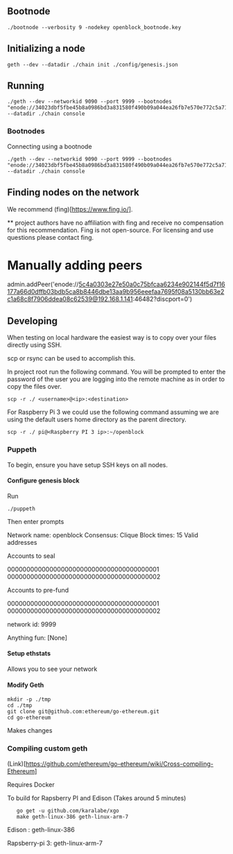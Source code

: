 

## Bootnode

```
./bootnode --verbosity 9 -nodekey openblock_bootnode.key
```

## Initializing a node

```
geth --dev --datadir ./chain init ./config/genesis.json
```

## Running
```
./geth --dev --networkid 9090 --port 9999 --bootnodes "enode://34023dbf5fbe45b8a0986bd3a831580f490b09a044ea26fb7e570e772c5a7188ffe00c961aba2a256f9ab594cecc626be90d447737186e8911df3b4ac7a6f6f5@192.168.1.133:30301" --datadir ./chain console
```

### Bootnodes

Connecting using a bootnode

```
./geth --dev --networkid 9090 --port 9999 --bootnodes "enode://34023dbf5fbe45b8a0986bd3a831580f490b09a044ea26fb7e570e772c5a7188ffe00c961aba2a256f9ab594cecc626be90d447737186e8911df3b4ac7a6f6f5@192.168.1.133:30301" --datadir ./chain console
```

## Finding nodes on the network

We recommend (fing)[https://www.fing.io/].

** project authors have no affiliation with fing and receive no compensation for this recommendation. Fing is not open-source. For licensing and use questions please contact fing.

# Manually adding peers

admin.addPeer('enode://5c4a0303e27e50a0c75bfcaa6234e902144f5d7f16177a66d0dffb03bdb5ca8b8446dbe13aa9b956eeefaa7695f08a5130bb63e2c1a68c8f7906ddea08c62539@192.168.1.141:46482?discport=0')

## Developing

When testing on local hardware the easiest way is to copy over your files directly using SSH.

scp or rsync can be used to accomplish this.

In project root run the following command. You will be prompted to enter the password of the user you are logging into the remote machine as in order to copy the files over.

```
scp -r ./ <username>@<ip>:<destination>

```

For Raspberry Pi 3 we could use the following command assuming we are using the default users home directory as the parent directory.

```
scp -r ./ pi@<Raspberry PI 3 ip>:~/openblock
```




### Puppeth

To begin, ensure you have setup SSH keys on all nodes.

#### Configure genesis block

Run

```
./puppeth
```

Then enter prompts

Network name: openblock
Consensus: Clique
Block times: 15
Valid addresses

Accounts to seal

0000000000000000000000000000000000000001
0000000000000000000000000000000000000002
<hit enter to proceed>

Accounts to pre-fund

0000000000000000000000000000000000000001
0000000000000000000000000000000000000002
<hit enter to proceed>

network id: 9999

Anything fun: [None]


#### Setup ethstats

Allows you to see your network


#### Modify Geth

```
mkdir -p ./tmp
cd ./tmp
git clone git@github.com:ethereum/go-ethereum.git
cd go-ethereum
```

Makes changes

### Compiling custom geth

(Link)[https://github.com/ethereum/go-ethereum/wiki/Cross-compiling-Ethereum]

Requires Docker

To build for Rapsberry PI and Edison (Takes around 5 minutes)
```
   go get -u github.com/karalabe/xgo
   make geth-linux-386 geth-linux-arm-7
```

Edison : geth-linux-386

Rapsberry-pi 3: geth-linux-arm-7
